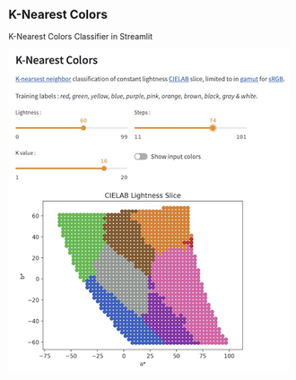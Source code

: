 
## K-Nearest Colors

K-Nearest Colors Classifier in Streamlit

[<img src="images/2410-knearest_colors-01.jpg">](https://knearestcolors.streamlit.app/) 
